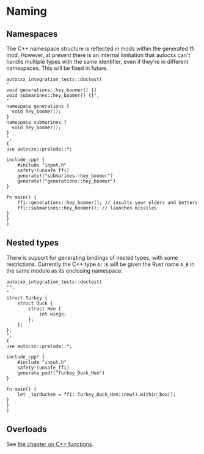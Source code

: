 # Naming

## Namespaces

The C++ namespace structure is reflected in mods within the generated
ffi mod. However, at present there is an internal limitation that
autocxx can't handle multiple types with the same identifier, even
if they're in different namespaces. This will be fixed in future.

```rust,ignore,autocxx,hidecpp
autocxx_integration_tests::doctest(
"
void generations::hey_boomer() {}
void submarines::hey_boomer() {}",
"
namespace generations {
  void hey_boomer();
}
namespace submarines {
  void hey_boomer();
}
",
{
use autocxx::prelude::*;

include_cpp! {
    #include "input.h"
    safety!(unsafe_ffi)
    generate!("submarines::hey_boomer")
    generate!("generations::hey_boomer")
}

fn main() {
    ffi::generations::hey_boomer(); // insults your elders and betters
    ffi::submarines::hey_boomer(); // launches missiles
}
}
)
```

## Nested types

There is support for generating bindings of nested types, with some
restrictions. Currently the C++ type `A::B` will be given the Rust name
`A_B` in the same module as its enclosing namespace.

```rust,ignore,autocxx,hidecpp
autocxx_integration_tests::doctest(
"",
"
struct Turkey {
    struct Duck {
        struct Hen {
            int wings;
        };
    };
};
",
{
use autocxx::prelude::*;

include_cpp! {
    #include "input.h"
    safety!(unsafe_ffi)
    generate_pod!("Turkey_Duck_Hen")
}

fn main() {
    let _turducken = ffi::Turkey_Duck_Hen::new().within_box();
}
}
)
```

## Overloads

See [the chapter on C++ functions](cpp_functions.md).

